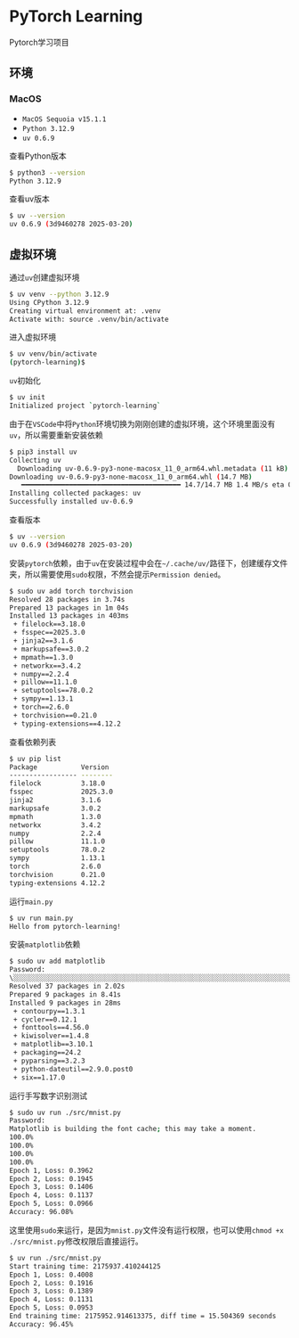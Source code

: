 <!--
 * @Author: matiastang
 * @Date: 2025-03-25 17:09:10
 * @LastEditors: matiastang
 * @LastEditTime: 2025-03-26 16:42:41
 * @FilePath: /pytorch-learning/DEV.md
 * @Description: PyTorch Learning
-->
# PyTorch Learning

Pytorch学习项目

## 环境

### MacOS

* `MacOS Sequoia v15.1.1`
* `Python 3.12.9`
* `uv 0.6.9`

查看Python版本
```sh
$ python3 --version
Python 3.12.9
```

查看uv版本
```sh
$ uv --version
uv 0.6.9 (3d9460278 2025-03-20)
```

## 虚拟环境

通过`uv`创建虚拟环境
```sh
$ uv venv --python 3.12.9
Using CPython 3.12.9
Creating virtual environment at: .venv
Activate with: source .venv/bin/activate
```

进入虚拟环境
```sh
$ uv venv/bin/activate
(pytorch-learning)$  
```

`uv`初始化
```sh
$ uv init   
Initialized project `pytorch-learning`
```

由于在`VSCode`中将`Python`环境切换为刚刚创建的虚拟环境，这个环境里面没有`uv`，所以需要重新安装依赖
```sh
$ pip3 install uv
Collecting uv
  Downloading uv-0.6.9-py3-none-macosx_11_0_arm64.whl.metadata (11 kB)
Downloading uv-0.6.9-py3-none-macosx_11_0_arm64.whl (14.7 MB)
   ━━━━━━━━━━━━━━━━━━━━━━━━━━━━━━━━━━━━━━━━ 14.7/14.7 MB 1.4 MB/s eta 0:00:00
Installing collected packages: uv
Successfully installed uv-0.6.9
```

查看版本
```sh
$ uv --version
uv 0.6.9 (3d9460278 2025-03-20)
```

安装`pytorch`依赖，由于`uv`在安装过程中会在`~/.cache/uv/`路径下，创建缓存文件夹，所以需要使用`sudo`权限，不然会提示`Permission denied`。
```sh
$ sudo uv add torch torchvision
Resolved 28 packages in 3.74s
Prepared 13 packages in 1m 04s
Installed 13 packages in 403ms
 + filelock==3.18.0
 + fsspec==2025.3.0
 + jinja2==3.1.6
 + markupsafe==3.0.2
 + mpmath==1.3.0
 + networkx==3.4.2
 + numpy==2.2.4
 + pillow==11.1.0
 + setuptools==78.0.2
 + sympy==1.13.1
 + torch==2.6.0
 + torchvision==0.21.0
 + typing-extensions==4.12.2
```

查看依赖列表
```sh
$ uv pip list
Package           Version
----------------- --------
filelock          3.18.0
fsspec            2025.3.0
jinja2            3.1.6
markupsafe        3.0.2
mpmath            1.3.0
networkx          3.4.2
numpy             2.2.4
pillow            11.1.0
setuptools        78.0.2
sympy             1.13.1
torch             2.6.0
torchvision       0.21.0
typing-extensions 4.12.2
```

运行`main.py`
```sh
$ uv run main.py 
Hello from pytorch-learning!
```

安装`matplotlib`依赖
```sh
$ sudo uv add matplotlib
Password:
\░░░░░░░░░░░░░░░░░░░░░░░░░░░░░░░░░░░░░░░░░░░░░░░░░░░░░░░░░░░░░░░░░░░░░░░░░░░░░░░░░░░░░░░░░░░░░░░░░░░░░░░░░░░░░░ 0/
Resolved 37 packages in 2.02s
Prepared 9 packages in 8.41s
Installed 9 packages in 28ms
 + contourpy==1.3.1
 + cycler==0.12.1
 + fonttools==4.56.0
 + kiwisolver==1.4.8
 + matplotlib==3.10.1
 + packaging==24.2
 + pyparsing==3.2.3
 + python-dateutil==2.9.0.post0
 + six==1.17.0
```

运行手写数字识别测试
```sh
$ sudo uv run ./src/mnist.py
Password:
Matplotlib is building the font cache; this may take a moment.
100.0%
100.0%
100.0%
100.0%
Epoch 1, Loss: 0.3962
Epoch 2, Loss: 0.1945
Epoch 3, Loss: 0.1406
Epoch 4, Loss: 0.1137
Epoch 5, Loss: 0.0966
Accuracy: 96.08%
```

这里使用`sudo`来运行，是因为`mnist.py`文件没有运行权限，也可以使用`chmod +x ./src/mnist.py`修改权限后直接运行。

```sh
$ uv run ./src/mnist.py
Start training time: 2175937.410244125
Epoch 1, Loss: 0.4008
Epoch 2, Loss: 0.1916
Epoch 3, Loss: 0.1389
Epoch 4, Loss: 0.1131
Epoch 5, Loss: 0.0953
End training time: 2175952.914613375, diff time = 15.504369 seconds
Accuracy: 96.45%
```